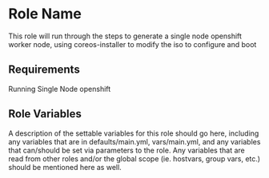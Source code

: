 Role Name
=========

This role will run through the steps to generate a single node openshift worker node, using coreos-installer to modify the iso to configure and boot

Requirements
------------

Running Single Node openshift

Role Variables
--------------

A description of the settable variables for this role should go here, including any variables that are in defaults/main.yml, vars/main.yml, and any variables that can/should be set via parameters to the role. Any variables that are read from other roles and/or the global scope (ie. hostvars, group vars, etc.) should be mentioned here as well.

